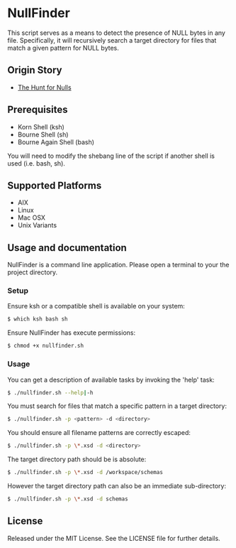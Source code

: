 NullFinder
==========
This script serves as a means to detect the presence
of NULL bytes in any file.  Specifically, it will recursively
search a target directory for files that match a given pattern for NULL bytes.

Origin Story
------------
* [The Hunt for Nulls](http://rizwan-tejpar.tumblr.com/post/63704577271/finding-rogue-bytes-the-hunt-for-nulls)

Prerequisites
-------------
* Korn Shell (ksh)
* Bourne Shell (sh)
* Bourne Again Shell (bash)

You will need to modify the shebang line of the script
if another shell is used (i.e. bash, sh).

Supported Platforms
-------------------
* AIX
* Linux
* Mac OSX
* Unix Variants


Usage and documentation
-----------------------
NullFinder is a command line application. Please open a terminal to your the
project directory.  

### Setup

Ensure ksh or a compatible shell is available on your system:  
```bash
$ which ksh bash sh
```

Ensure NullFinder has execute permissions:  
```bash
$ chmod +x nullfinder.sh
```

### Usage

You can get a description of available tasks by invoking the 'help' task:  
```bash
$ ./nullfinder.sh --help|-h
```

You must search for files that match a specific pattern in a target directory:  
```bash
$ ./nullfinder.sh -p <pattern> -d <directory>
```

You should ensure all filename patterns are correctly escaped:  
```bash
$ ./nullfinder.sh -p \*.xsd -d <directory>
```

The target directory path should be is absolute:  
```bash
$ ./nullfinder.sh -p \*.xsd -d /workspace/schemas
```

However the target directory path can also be an immediate sub-directory:  
```bash
$ ./nullfinder.sh -p \*.xsd -d schemas
```


License
-------
Released under the MIT License.  See the LICENSE file for further details.
